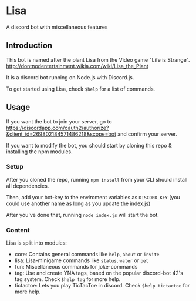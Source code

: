 # Lisa

A discord bot with miscellaneous features

## Introduction

This bot is named after the plant Lisa from the Video game "Life is Strange".
<http://dontnodentertainment.wikia.com/wiki/Lisa_the_Plant>

It is a discord bot running on Node.js with Discord.js.

To get started using Lisa, check `$help` for a list of commands.

## Usage

If you want the bot to join your server,
go to <https://discordapp.com/oauth2/authorize?&client_id=269802184571486218&scope=bot> and confirm your server.

If you want to modify the bot, you should start by cloning this repo & installing the npm modules.

### Setup

After you cloned the repo, running `npm install` from your CLI should install all dependencies.

Then, add your bot-key to the enviroment variables as `DISCORD_KEY` (you could use another name as long as you update the index.js)

After you've done that, running `node index.js` will start the bot.

### Content

Lisa is split into modules:

- core: Contains general commands like `help`, `about` or `invite` 
- lisa: Lisa-minigame commands like `status`, `water` or `pet` 
- fun: Miscellaneous commands for joke-commands 
- tag: Use and create YNA tags, based on the popular discord-bot 42's tag system. Check `$help tag` for more help.
- tictactoe: Lets you play TicTacToe in discord. Check `$help tictactoe` for more help.
